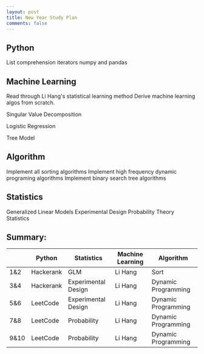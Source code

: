 ```yaml
---
layout: post
title: New Year Study Plan
comments: false
---
```



## Python
List comprehension
iterators
numpy and pandas


## Machine Learning
Read through Li Hang's statistical learning method
Derive machine learning algos from scratch.

Singular Value Decomposition

Logistic Regression

Tree Model




## Algorithm
Implement all sorting algorithms
Implement high frequency dynamic programing algorithms
Implement binary search tree algorithms


## Statistics
Generalized Linear Models
Experimental Design
Probability Theory
Statistics


## Summary:
|      | Python    | Statistics          | Machine Learning | Algorithm           |
|------|-----------|---------------------|------------------|---------------------|
| 1&2  | Hackerank | GLM                 | Li Hang          | Sort                |
| 3&4  | Hackerank | Experimental Design | Li Hang          | Dynamic Programming |
| 5&6  | LeetCode  | Experimental Design | Li Hang          | Dynamic Programming |
| 7&8  | LeetCode  | Probability         | Li Hang          | Dynamic Programming |
| 9&10 | LeetCode  | Probability         | Li Hang          | Dynamic Programming |

